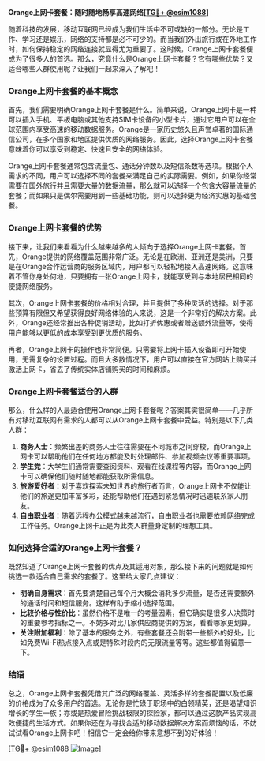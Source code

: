 **Orange上网卡套餐：随时随地畅享高速网络[[TG💪+ @esim1088](https://t.me/s/esim1088)]**

随着科技的发展，移动互联网已经成为我们生活中不可或缺的一部分。无论是工作、学习还是娱乐，网络的支持都是必不可少的。而当我们外出旅行或在外地工作时，如何保持稳定的网络连接就显得尤为重要了。这时候，Orange上网卡套餐便成为了很多人的首选。那么，究竟什么是Orange上网卡套餐？它有哪些优势？又适合哪些人群使用呢？让我们一起来深入了解吧！

### Orange上网卡套餐的基本概念

首先，我们需要明确Orange上网卡套餐是什么。简单来说，Orange上网卡是一种可以插入手机、平板电脑或其他支持SIM卡设备的小型卡片，通过它用户可以在全球范围内享受高速的移动数据服务。Orange是一家历史悠久且声誉卓著的国际通信公司，在多个国家和地区提供优质的网络服务。因此，选择Orange上网卡套餐意味着你可以享受到稳定、快速且安全的网络体验。

Orange上网卡套餐通常包含流量包、通话分钟数以及短信条数等选项。根据个人需求的不同，用户可以选择不同的套餐来满足自己的实际需要。例如，如果你经常需要在国外旅行并且需要大量的数据流量，那么就可以选择一个包含大容量流量的套餐；而如果只是偶尔需要用到一些基础功能，则可以选择更为经济实惠的基础套餐。

### Orange上网卡套餐的优势

接下来，让我们来看看为什么越来越多的人倾向于选择Orange上网卡套餐。首先，Orange提供的网络覆盖范围非常广泛。无论是在欧洲、亚洲还是美洲，只要是在Orange合作运营商的服务区域内，用户都可以轻松地接入高速网络。这意味着不管你身处何地，只要拥有一张Orange上网卡，就能享受到与本地居民相同的便捷网络服务。

其次，Orange上网卡套餐的价格相对合理，并且提供了多种灵活的选择。对于那些预算有限但又希望获得良好网络体验的人来说，这是一个非常好的解决方案。此外，Orange还经常推出各种促销活动，比如打折优惠或者赠送额外流量等，使得用户能够以更低的成本享受到更优质的服务。

再者，Orange上网卡的操作也非常简便。只需要将上网卡插入设备即可开始使用，无需复杂的设置过程。而且大多数情况下，用户可以直接在官方网站上购买并激活上网卡，省去了传统实体店铺购买的时间和麻烦。

### Orange上网卡套餐适合的人群

那么，什么样的人最适合使用Orange上网卡套餐呢？答案其实很简单——几乎所有对移动互联网有需求的人都可以从Orange上网卡套餐中受益。特别是以下几类人群：

1. **商务人士**：频繁出差的商务人士往往需要在不同城市之间穿梭，而Orange上网卡可以帮助他们在任何地方都能及时处理邮件、参加视频会议等重要事项。
2. **学生党**：大学生们通常需要查阅资料、观看在线课程等内容，而Orange上网卡可以确保他们随时随地都能获取所需信息。
3. **旅游爱好者**：对于喜欢探索未知世界的旅行者而言，Orange上网卡不仅能让他们的旅途更加丰富多彩，还能帮助他们在遇到紧急情况时迅速联系家人朋友。
4. **自由职业者**：随着远程办公模式越来越流行，自由职业者也需要依赖网络完成工作任务。Orange上网卡正是为此类人群量身定制的理想工具。

### 如何选择合适的Orange上网卡套餐？

既然知道了Orange上网卡套餐的优点及其适用对象，那么接下来的问题就是如何挑选一款适合自己需求的套餐了。这里给大家几点建议：

- **明确自身需求**：首先要清楚自己每个月大概会消耗多少流量，是否还需要额外的通话时间和短信服务。这样有助于缩小选择范围。
- **比较价格与性价比**：虽然价格不是唯一的考量因素，但它确实是很多人决策时的重要参考指标之一。不妨多对比几家供应商提供的方案，看看哪家更划算。
- **关注附加福利**：除了基本的服务之外，有些套餐还会附带一些额外的好处，比如免费Wi-Fi热点接入点或是特殊时段内的无限流量等等。这些都值得留意一下。

### 结语

总之，Orange上网卡套餐凭借其广泛的网络覆盖、灵活多样的套餐配置以及低廉的价格成为了众多用户的首选。无论你是忙碌于职场中的白领精英，还是渴望知识增长的学生一族；亦或是热爱冒险挑战极限的探险家，都可以通过这款产品实现高效便捷的生活方式。如果你还在为寻找合适的移动数据解决方案而烦恼的话，不妨试试看Orange上网卡吧！相信它一定会给你带来意想不到的好体验！

[[TG💪+ @esim1088](https://t.me/s/esim1088) ![Image](https://i.postimg.cc/4NQfJmqS/Snipaste-2025-05-13-00-14-12.png)]